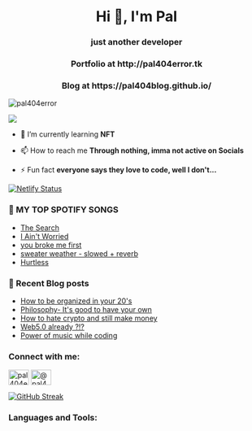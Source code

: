 <h1 align="center">Hi 👋, I'm Pal</h1>
<h3 align="center">just another developer</h3>
<h3 align="center">Portfolio at http://pal404error.tk</h3>
<h3 align="center">Blog at https://pal404blog.github.io/</h3>
<p align="left"> <img src="https://komarev.com/ghpvc/?username=pal404error&label=Profile%20views&color=0e75b6&style=flat" alt="pal404error" /> </p>
<img src="https://c.tenor.com/cHSkjU_sqNcAAAAi/siiii.gif">

- 🌱 I’m currently learning **NFT**

- 📫 How to reach me **Through nothing, imma not active on Socials**

- ⚡ Fun fact **everyone says they love to code, well I don't...**



[![Netlify Status](https://api.netlify.com/api/v1/badges/6b762fcc-993b-4c8b-94b1-6a3e39d3407a/deploy-status)](https://app.netlify.com/sites/the-pal/deploys)
<p align="left">
</p>

### 🎵  MY TOP SPOTIFY SONGS 

<!-- SPOTIFY:START -->
- [The Search](https://open.spotify.com/track/2OKo7g3KfmCt3kyLvUAL0g)
- [I Ain&#39;t Worried](https://open.spotify.com/track/4h9wh7iOZ0GGn8QVp4RAOB)
- [you broke me first](https://open.spotify.com/track/45bE4HXI0AwGZXfZtMp8JR)
- [sweater weather - slowed + reverb](https://open.spotify.com/track/2SnIt4OHXaqk0VW7sGDG2o)
- [Hurtless](https://open.spotify.com/track/7gcKyKP2O2RO9YwtPDgDSP)
<!-- SPOTIFY:END -->

### 📝 Recent Blog posts

<!-- BLOG:START -->
- [How to be organized in your 20&#39;s](https://pal404blog.github.io/how-to-be-organized)
- [Philosophy- It&#39;s good to have your own](https://pal404blog.github.io/create-philosophy)
- [How to hate crypto and still make money](https://pal404blog.github.io/hate-crypto-copy)
- [Web5.0 already ?!?](https://pal404blog.github.io/web5.0)
- [Power of music while coding](https://pal404blog.github.io/coding-music)
<!-- BLOG:END -->
<h3 align="left">Connect with me:</h3>
<p align="left">
<a href="https://instagram.com/pal404error" target="blank"><img align="center" src="https://raw.githubusercontent.com/rahuldkjain/github-profile-readme-generator/master/src/images/icons/Social/instagram.svg" alt="pal404error" height="30" width="40" /></a>
<a href="https://medium.com/@pal404error" target="blank"><img align="center" src="https://raw.githubusercontent.com/rahuldkjain/github-profile-readme-generator/master/src/images/icons/Social/medium.svg" alt="@pal404error" height="30" width="40" /></a>

</p>

[![GitHub Streak](https://streak-stats.demolab.com/?user=pal404error&theme=neon)](https://git.io/streak-stats)
<h3 align="left">Languages and Tools:</h3>

<!--START_SECTION:readme-info-->
<!--END_SECTION:readme-info-->
